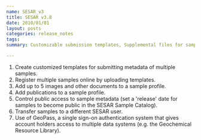 ```yaml
---
name: SESAR_v3
title: SESAR v3.8
date: 2010/01/01
layout: posts
categories: release_notes
tags: 
summary: Customizable submission templates, Supplemental files for samples, GeoPass introduction

---
```


1. Create customized templates for submitting metadata of multiple samples.
2. Register multiple samples online by uploading templates.
3. Add up to 5 images and other documents to a sample profile.
4. Add publications to a sample profile.
5. Control public access to sample metadata (set a 'release' date for samples to become public in the SESAR Sample Catalog).
6. Transfer samples to a different SESAR user.
7. Use of GeoPass, a single sign-on authentication system that gives account holders access to multiple data systems (e.g. the Geochemical Resource Library).
